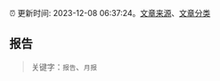:alarm_clock: 更新时间: 2023-12-08 06:37:24。[文章来源](/README.md)、[文章分类](/TAGS.md)

## 报告


> 关键字：`报告`、`月报`




